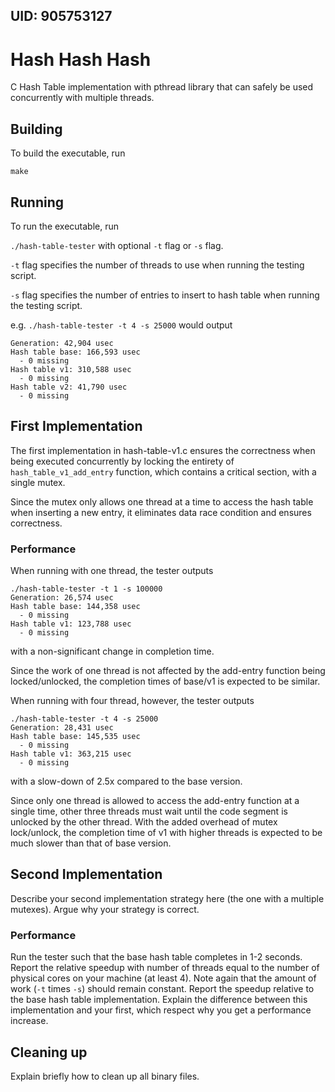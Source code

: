## UID: 905753127

# Hash Hash Hash

C Hash Table implementation with pthread library that can safely be used concurrently with multiple threads.

## Building

To build the executable, run 

`make`

## Running

To run the executable, run

`./hash-table-tester` with optional `-t` flag or `-s` flag.

`-t` flag specifies the number of threads to use when running the testing script.

`-s` flag specifies the number of entries to insert to hash table when running the testing script.

e.g. `./hash-table-tester -t 4 -s 25000` would output
```
Generation: 42,904 usec
Hash table base: 166,593 usec
  - 0 missing
Hash table v1: 310,588 usec
  - 0 missing
Hash table v2: 41,790 usec
  - 0 missing
```

## First Implementation

The first implementation in hash-table-v1.c ensures the correctness when being executed concurrently by locking the entirety of `hash_table_v1_add_entry` function, which contains a critical section, with a single mutex.

Since the mutex only allows one thread at a time to access the hash table when inserting a new entry, it eliminates data race condition and ensures correctness.

### Performance

When running with one thread, the tester outputs

```
./hash-table-tester -t 1 -s 100000
Generation: 26,574 usec
Hash table base: 144,358 usec
  - 0 missing
Hash table v1: 123,788 usec
  - 0 missing
```
with a non-significant change in completion time.

Since the work of one thread is not affected by the add-entry function being locked/unlocked, the completion times of base/v1 is expected to be similar.

When running with four thread, however, the tester outputs

```
./hash-table-tester -t 4 -s 25000
Generation: 28,431 usec
Hash table base: 145,535 usec
  - 0 missing
Hash table v1: 363,215 usec
  - 0 missing
```
with a slow-down of 2.5x compared to the base version.

Since only one thread is allowed to access the add-entry function at a single time, other three threads must wait until the code segment is unlocked by the other thread. With the added overhead of mutex lock/unlock, the completion time of v1 with higher threads is expected to be much slower than that of base version.


## Second Implementation

Describe your second implementation strategy here (the one with a multiple
mutexes). Argue why your strategy is correct.

### Performance

Run the tester such that the base hash table completes in 1-2 seconds.
Report the relative speedup with number of threads equal to the number of
physical cores on your machine (at least 4). Note again that the amount of work
(`-t` times `-s`) should remain constant. Report the speedup relative to the
base hash table implementation. Explain the difference between this
implementation and your first, which respect why you get a performance increase.

## Cleaning up

Explain briefly how to clean up all binary files.
